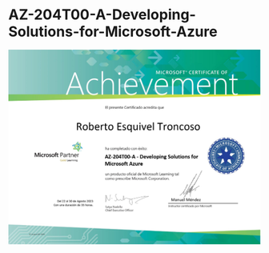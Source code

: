 # AZ-204T00-A-Developing-Solutions-for-Microsoft-Azure
![Certificado](https://github.com/RETBOT/AZ-204T00-A-Developing-Solutions-for-Microsoft-Azure/blob/main/230822%20AZ-204T00-A%20WTC%20Roberto%20Esquivel%20Troncoso.jpg)
